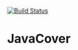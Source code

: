 [![Build Status](http://drone.ngrok.mcyok.xyz:10080/api/badges/santino-yanz/JavaCover/status.svg)](http://drone.ngrok.mcyok.xyz:10080/santino-yanz/JavaCover)
# JavaCover

